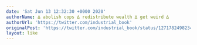 ```yaml
---
date: 'Sat Jun 13 12:32:30 +0000 2020'
authorName: ∆ abolish cops ∆ redistribute wealth ∆ get weird ∆
authorUrl: 'https://twitter.com/industrial_book'
originalPost: 'https://twitter.com/industrial_book/status/1271782498234707968'
layout: like
---
```

